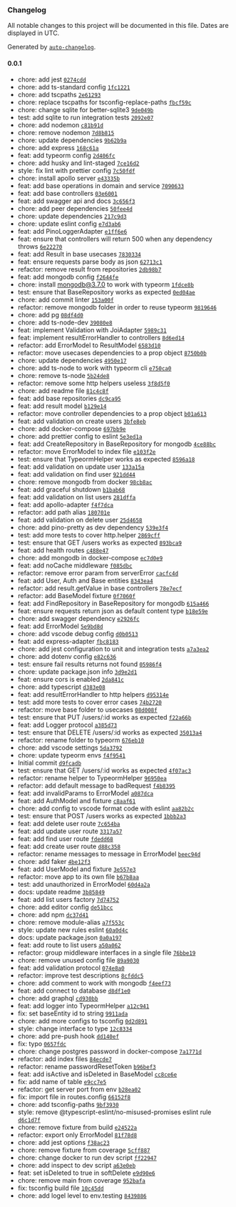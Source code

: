 ### Changelog

All notable changes to this project will be documented in this file. Dates are displayed in UTC.

Generated by [`auto-changelog`](https://github.com/CookPete/auto-changelog).

#### 0.0.1

- chore: add jest [`0274cdd`](https://github.com/danprates/boilerplate-api/commit/0274cdd5a1a07a6cc4f534a44f9cae86cfd028af)
- chore: add ts-standard config [`1fc1221`](https://github.com/danprates/boilerplate-api/commit/1fc12213c17c15596531cd13ad42305942345868)
- chore: add tscpaths [`2e61293`](https://github.com/danprates/boilerplate-api/commit/2e612932c9078d18fdf075903bcdb2f85456bfb0)
- chore: replace tscpaths for tsconfig-replace-paths [`fbcf59c`](https://github.com/danprates/boilerplate-api/commit/fbcf59c3b28442721dc742cdee6dc94308446c4e)
- chore: change sqlite for better-sqlite3 [`9de049b`](https://github.com/danprates/boilerplate-api/commit/9de049b607250a0038d31fd682c74b471fd8b488)
- test: add sqlite to run integration tests [`2092e07`](https://github.com/danprates/boilerplate-api/commit/2092e075e6cbc7ed9c2b93c9b098f773bf2b0aa9)
- chore: add nodemon [`c81b91d`](https://github.com/danprates/boilerplate-api/commit/c81b91de7efe815cc565f29d6f947cab677f490a)
- chore: remove nodemon [`7d8b815`](https://github.com/danprates/boilerplate-api/commit/7d8b8154ee311a9871e81a16580f72eda1f98dcb)
- chore: update dependencies [`9b62b9a`](https://github.com/danprates/boilerplate-api/commit/9b62b9a6e3f1ba723cc469ac921adf9f24265899)
- chore: add express [`168c61a`](https://github.com/danprates/boilerplate-api/commit/168c61a39e29aa356125ed0f94ba368572a209ff)
- feat: add typeorm config [`2d406fc`](https://github.com/danprates/boilerplate-api/commit/2d406fcb0dc4ad0b9156c1a3dc3c27da772a2177)
- chore: add husky and lint-staged [`7ce16d2`](https://github.com/danprates/boilerplate-api/commit/7ce16d25834c9832caf0d9e4577eefd5b3543371)
- style: fix lint with prettier config [`7c50fdf`](https://github.com/danprates/boilerplate-api/commit/7c50fdf0f7853d1ce1f89aba28a6f28d5a5cb51a)
- chore: install apollo server [`e43335b`](https://github.com/danprates/boilerplate-api/commit/e43335bbb92a677f910b81b36220d725ff34f52b)
- feat: add base operations in domain and service [`7090633`](https://github.com/danprates/boilerplate-api/commit/70906333d388876f975cc26f4880b20ed91d388d)
- feat: add base controllers [`03e6001`](https://github.com/danprates/boilerplate-api/commit/03e6001775627ec8dd7cb0812ba2fd96066f7fdb)
- feat: add swagger api and docs [`3c656f3`](https://github.com/danprates/boilerplate-api/commit/3c656f38cd12b22b96db70b549e5af865720ed7f)
- chore: add peer dependencies [`50fee4d`](https://github.com/danprates/boilerplate-api/commit/50fee4db9ff35666b11aa2f12599f211618bffec)
- chore: update dependencies [`217c9d3`](https://github.com/danprates/boilerplate-api/commit/217c9d3d07178a6094a0e0b439764170ca9b7e83)
- chore: update eslint config [`e7d3ab6`](https://github.com/danprates/boilerplate-api/commit/e7d3ab6fd86060ff7938b4c7a2ae8a210021a76f)
- feat: add PinoLoggerAdapter [`e1ff6e6`](https://github.com/danprates/boilerplate-api/commit/e1ff6e625258bffbaa1965fb004e94b5d4cda82b)
- feat: ensure that controllers will return 500 when any dependency throws [`6e22270`](https://github.com/danprates/boilerplate-api/commit/6e2227067632f5b4e4ca553ef22b9d2058373178)
- feat: add Result in base usecases [`7830334`](https://github.com/danprates/boilerplate-api/commit/78303349eb3ee0ece19f5227e7e58b704232dbc6)
- feat: ensure requests parse body as json [`62713c1`](https://github.com/danprates/boilerplate-api/commit/62713c1b63fbc9fb8d75254f1b6de7021e5efe88)
- refactor: remove result from repositories [`2db98b7`](https://github.com/danprates/boilerplate-api/commit/2db98b7ff9d3939f8ad94a7ae4643de4d7548122)
- feat: add mongodb config [`f2644fe`](https://github.com/danprates/boilerplate-api/commit/f2644fe545355fd00145e1fb3089781690b022d0)
- chore: install mongodb@3.7.0 to work with typeorm [`1fdce8b`](https://github.com/danprates/boilerplate-api/commit/1fdce8b0742bc2e38077d55248c257f275bb78eb)
- test: ensure that BaseRepository works as expected [`0ed04ae`](https://github.com/danprates/boilerplate-api/commit/0ed04aedf4c12821ba2d42206cc6b04f206956a4)
- chore: add commit linter [`153a00f`](https://github.com/danprates/boilerplate-api/commit/153a00f451b282e9aa06997262b8bd1495f1554c)
- refactor: remove mongodb folder in order to reuse typeorm [`9819646`](https://github.com/danprates/boilerplate-api/commit/98196460bd117e451d3d51770ae9dcbd8b31858b)
- chore: add pg [`08df4d0`](https://github.com/danprates/boilerplate-api/commit/08df4d0afcaad8bc4d5ee5c09a7ce1639834dc2c)
- chore: add ts-node-dev [`39080e8`](https://github.com/danprates/boilerplate-api/commit/39080e87b665d2454f2975227e3ace3485839a6d)
- feat: implement Validation with JoiAdapter [`5989c31`](https://github.com/danprates/boilerplate-api/commit/5989c315ddf0cec3e365dc3ad95eaa513f106343)
- feat: implement resultErrorHandler to controllers [`8d6ed14`](https://github.com/danprates/boilerplate-api/commit/8d6ed14451f517891dc79f4f6a0b5b3e55b6fdaa)
- refactor: add ErrorModel to ResultModel [`6583d10`](https://github.com/danprates/boilerplate-api/commit/6583d101e28f102d8afafca033b0f21a92a34771)
- refactor: move usecases dependencies to a prop object [`8750b0b`](https://github.com/danprates/boilerplate-api/commit/8750b0b38fe4f3f99eb33b8c93e174ce857edcd1)
- chore: update dependencies [`4950e17`](https://github.com/danprates/boilerplate-api/commit/4950e17d6c2bd0a24665b1fa9ba3e9e835b2b195)
- chore: add ts-node to work with typeorm cli [`e750ca0`](https://github.com/danprates/boilerplate-api/commit/e750ca08a49852ff322d17710c3860515484490c)
- chore: remove ts-node [`5b24de8`](https://github.com/danprates/boilerplate-api/commit/5b24de8139e2a637577f5cff767ea7b42fd31e18)
- refactor: remove some http helpers useless [`3f8d5f0`](https://github.com/danprates/boilerplate-api/commit/3f8d5f0e9ffa49952ab73787a55e946b3f9d4cbb)
- chore: add readme file [`81c4c8f`](https://github.com/danprates/boilerplate-api/commit/81c4c8fcd212b83da736b351d2f38480ffa551db)
- feat: add base repositories [`dc9ca95`](https://github.com/danprates/boilerplate-api/commit/dc9ca951caaf2d078a35a0fdef30b096762088de)
- feat: add result model [`b129e14`](https://github.com/danprates/boilerplate-api/commit/b129e141aa28ceb7ae76f9ac007c56031e684b20)
- refactor: move controller dependencies to a prop object [`b01a613`](https://github.com/danprates/boilerplate-api/commit/b01a613486ce5fca119d51f5643f70e4bffee110)
- feat: add validation on create users [`3bfe8eb`](https://github.com/danprates/boilerplate-api/commit/3bfe8eb7d62883280d3458b81040004138a8beaf)
- chore: add docker-compose [`697bb9e`](https://github.com/danprates/boilerplate-api/commit/697bb9e16bc14e5a843457493d3f2803550a3d60)
- chore: add prettier config to eslint [`5e3ed1a`](https://github.com/danprates/boilerplate-api/commit/5e3ed1a4b29de7f475ece20f03e00b7f205b8461)
- feat: add CreateRepository in BaseRepository for mongodb [`4ce88bc`](https://github.com/danprates/boilerplate-api/commit/4ce88bca942066e01b21e3fa1e5ba2116c04200d)
- refactor: move ErrorModel to index file [`e103f2e`](https://github.com/danprates/boilerplate-api/commit/e103f2e0dff07b9ca038a84ee5dbd46123b544bc)
- test: ensure that TypeormHelper works as expected [`8596a18`](https://github.com/danprates/boilerplate-api/commit/8596a1820ede760fda21bf808423bf49b2bdf97c)
- feat: add validation on update user [`133a15a`](https://github.com/danprates/boilerplate-api/commit/133a15acf3afc181a20e49a4d9f1a3c7bdd5e529)
- feat: add validation on find user [`921dd44`](https://github.com/danprates/boilerplate-api/commit/921dd44c8b716fab02ae194bb7d7d0a1aa4e8ce4)
- chore: remove mongodb from docker [`98cb8ac`](https://github.com/danprates/boilerplate-api/commit/98cb8ac225eee5cf9c77c289422dce5d0acae028)
- feat: add graceful shutdown [`b1bab68`](https://github.com/danprates/boilerplate-api/commit/b1bab6819e0b54730b84a1d1bba2b1c80ee40641)
- feat: add validation on list users [`281dffa`](https://github.com/danprates/boilerplate-api/commit/281dffaaf3b6d5ec21aea820137d2b8a4d59324e)
- feat: add apollo-adapter [`f4f7dca`](https://github.com/danprates/boilerplate-api/commit/f4f7dcaef9a25405a89fb94087dd5a265e5262cc)
- refactor: add path alias [`180701e`](https://github.com/danprates/boilerplate-api/commit/180701e1970921c6c95b393db6adb23c909ee197)
- feat: add validation on delete user [`25d4658`](https://github.com/danprates/boilerplate-api/commit/25d465876286af9b88bf63b653aea9ce6815c53e)
- chore: add pino-pretty as dev dependency [`539e3f4`](https://github.com/danprates/boilerplate-api/commit/539e3f489d41db98e01182db791062f27c82e6f5)
- test: add more tests to cover http.helper [`2869cff`](https://github.com/danprates/boilerplate-api/commit/2869cffc1ba5852519d7820f397b029b5c9fd91a)
- test: ensure that GET /users works as expected [`893bca9`](https://github.com/danprates/boilerplate-api/commit/893bca9a8691cc6c70508129e9c6d6d21a674b2d)
- feat: add health routes [`c488e47`](https://github.com/danprates/boilerplate-api/commit/c488e474803475150c2b606f527a65b3d2a66ffe)
- chore: add mongodb in docker-compose [`ec7d0e9`](https://github.com/danprates/boilerplate-api/commit/ec7d0e965d268c9654abaaa869a38ab4c65bdbfe)
- feat: add noCache middleware [`f085dbc`](https://github.com/danprates/boilerplate-api/commit/f085dbc3fb3574f47c55e9319e34c58a32602d40)
- refactor: remove error param from serverError [`cacfc4d`](https://github.com/danprates/boilerplate-api/commit/cacfc4dd1701013bee1e73985631e19da173daa1)
- feat: add User, Auth and Base entities [`8343ea4`](https://github.com/danprates/boilerplate-api/commit/8343ea4dae9d37883294dee17183211901cca900)
- refactor: add result.getValue in base controllers [`78e7ecf`](https://github.com/danprates/boilerplate-api/commit/78e7ecfc02b040e99864a1809ff68a155deb7d66)
- refactor: add BaseModel fixture [`0f7060f`](https://github.com/danprates/boilerplate-api/commit/0f7060ff1307f5b0be3bed4124910618ee9b7a0e)
- feat: add FindRepository in BaseRepository for mongodb [`615a466`](https://github.com/danprates/boilerplate-api/commit/615a466fca74fca72cfdc89065f0a5272d1bf55c)
- feat: ensure requests return json as default content type [`b18e59e`](https://github.com/danprates/boilerplate-api/commit/b18e59e6b75ae7c4140c8d856d81bd18ddceb88c)
- chore: add swagger dependency [`e2926fc`](https://github.com/danprates/boilerplate-api/commit/e2926fc246b5662e54cb3a7da8413828f12b59a0)
- feat: add ErrorModel [`5e9bd8d`](https://github.com/danprates/boilerplate-api/commit/5e9bd8df8a0c2a6116830587bfed21007f76ca86)
- chore: add vscode debug config [`d0b0513`](https://github.com/danprates/boilerplate-api/commit/d0b05136693ce85a221b2c24f84f9a09897fdd4c)
- feat: add express-adapter [`fbc8183`](https://github.com/danprates/boilerplate-api/commit/fbc8183d62a9e318d088feea125b3aa1e2668fb6)
- chore: add jest configuration to unit and integration tests [`a7a3ea2`](https://github.com/danprates/boilerplate-api/commit/a7a3ea2922cd1049d11399e9eac64663b755f523)
- chore: add dotenv config [`e82c636`](https://github.com/danprates/boilerplate-api/commit/e82c63624b9b058c71486572a40b2d44f5cc13fa)
- test: ensure fail results returns not found [`05986f4`](https://github.com/danprates/boilerplate-api/commit/05986f4ce42f84353bd421baa5cbb589378157cf)
- chore: update package.json info [`3d9e2d1`](https://github.com/danprates/boilerplate-api/commit/3d9e2d1d60a39b8a97a637d8ef448e84c07147c9)
- feat: ensure cors is enabled [`2da841c`](https://github.com/danprates/boilerplate-api/commit/2da841cd562dae97cea58b4baa9f3f5451e9fc83)
- chore: add typescript [`d383e08`](https://github.com/danprates/boilerplate-api/commit/d383e082abd464fb1ee61b3f6807d3e585dfccca)
- feat: add resultErrorHandler to http helpers [`d95314e`](https://github.com/danprates/boilerplate-api/commit/d95314ec32c394e162748bf17ab331b53dd9f687)
- test: add more tests to cover error cases [`74b2720`](https://github.com/danprates/boilerplate-api/commit/74b2720fb37347a0a5d8628bec6dd0d3df52b78c)
- refactor: move base folder to usecases [`08d008f`](https://github.com/danprates/boilerplate-api/commit/08d008f8bff21c78eab8ea9f3b83687882cf9665)
- test: ensure that PUT /users/:id works as expected [`f22a66b`](https://github.com/danprates/boilerplate-api/commit/f22a66b47e298549842d0b9793ab56bef58c499f)
- feat: add Logger protocol [`a385d73`](https://github.com/danprates/boilerplate-api/commit/a385d737080bce1880961e9969cf9341dd43021e)
- test: ensure that DELETE /users/:id works as expected [`35013a4`](https://github.com/danprates/boilerplate-api/commit/35013a4960e22d1a4db1d8074610fe31a0b5fd69)
- refactor: rename folder to typeorm [`676eb10`](https://github.com/danprates/boilerplate-api/commit/676eb1021e99ee3fdb42f89cecd659c67e488652)
- chore: add vscode settings [`5da3792`](https://github.com/danprates/boilerplate-api/commit/5da3792b98f3fde385deb80c2c024e96cf10517f)
- chore: update typeorm envs [`f4f9541`](https://github.com/danprates/boilerplate-api/commit/f4f95411bf2b00f1631a5006e603dec9c9f044b6)
- Initial commit [`d9fcadb`](https://github.com/danprates/boilerplate-api/commit/d9fcadbb185cd1adbe119a1886e1ede4ee0d14a8)
- test: ensure that GET /users/:id works as expected [`4f07ac3`](https://github.com/danprates/boilerplate-api/commit/4f07ac3c8907693ed93a91586348aa83c7dd834e)
- refactor: rename helper to TypeormHelper [`96950ea`](https://github.com/danprates/boilerplate-api/commit/96950ea8c1e83ff52d3e2c47a45510b9a2594951)
- refactor: add default message to badRequest [`f4b8395`](https://github.com/danprates/boilerplate-api/commit/f4b839575e0812d3087d66b63d141e9da6b35efb)
- feat: add invalidParams to ErrorModel [`a087dca`](https://github.com/danprates/boilerplate-api/commit/a087dca089d06725144cfcb3d5fc9956a15f5749)
- feat: add AuthModel and fixture [`c8aaf61`](https://github.com/danprates/boilerplate-api/commit/c8aaf61fe80650cc01dcb6f6aa20cd65ef523d96)
- chore: add config to vscode format code with eslint [`aa82b2c`](https://github.com/danprates/boilerplate-api/commit/aa82b2c242b341285d449c5ce53cdf9bbd56ccf9)
- test: ensure that POST /users works as expected [`1bbb2a3`](https://github.com/danprates/boilerplate-api/commit/1bbb2a37415740aa5f37437de9feac4ff142fcce)
- feat: add delete user route [`7c654ba`](https://github.com/danprates/boilerplate-api/commit/7c654bad8329c452497f35688cd36af546892553)
- feat: add update user route [`3317a57`](https://github.com/danprates/boilerplate-api/commit/3317a57132cc3aaaea44745bd381e0f3c5379003)
- feat: add find user route [`fdedd68`](https://github.com/danprates/boilerplate-api/commit/fdedd68704a8e1403d2e844d2657dab4a2f0830e)
- feat: add create user route [`d88c358`](https://github.com/danprates/boilerplate-api/commit/d88c35802338f169853a20261b07ec4a3584c3d4)
- refactor: rename messages to message in ErrorModel [`beec94d`](https://github.com/danprates/boilerplate-api/commit/beec94d758745af4ef3df527717393c6f8f02022)
- chore: add faker [`4be12f3`](https://github.com/danprates/boilerplate-api/commit/4be12f3487df00760a50ad1cddcce5e50d344710)
- feat: add UserModel and fixture [`3e557e3`](https://github.com/danprates/boilerplate-api/commit/3e557e3a850cc8640fccd7bc18b92265e8ebac2a)
- refactor: move app to its own file [`b67b8aa`](https://github.com/danprates/boilerplate-api/commit/b67b8aa727bd5ab7cddd4aafb4e1753400e47d61)
- test: add unauthorized in ErrorModel [`60d4a2a`](https://github.com/danprates/boilerplate-api/commit/60d4a2a36bde44aba051013a96a4390ceb9b915b)
- docs: update readme [`3b85849`](https://github.com/danprates/boilerplate-api/commit/3b85849fea49805d1028e1bb26a995246e033cd9)
- feat: add list users factory [`7d74752`](https://github.com/danprates/boilerplate-api/commit/7d74752de58af9469badfded778bcb15f9a16425)
- chore: add editor config [`de51bcc`](https://github.com/danprates/boilerplate-api/commit/de51bcc68e1e8370cd1862c25e23f53e6737625a)
- chore: add npm [`dc37d41`](https://github.com/danprates/boilerplate-api/commit/dc37d41c01829acc8d17a32308eec1e43089d1af)
- chore: remove module-alias [`a7f553c`](https://github.com/danprates/boilerplate-api/commit/a7f553ce9a13b93198681639fa4fc942bda6779c)
- style: update new rules eslint [`60a0d4c`](https://github.com/danprates/boilerplate-api/commit/60a0d4c880d9d08079942a702e0facd0a5302cc3)
- docs: update package.json [`0a0a197`](https://github.com/danprates/boilerplate-api/commit/0a0a197a86d4fbcc64bf0614402a8081ec3ac263)
- feat: add route to list users [`a50a062`](https://github.com/danprates/boilerplate-api/commit/a50a062abb7f9875d37ac3307ce81dd045c2896a)
- refactor: group middleware interfaces in a single file [`76bbe19`](https://github.com/danprates/boilerplate-api/commit/76bbe19c141742d3693d64a411d556919465b804)
- chore: remove unused config file [`89a9030`](https://github.com/danprates/boilerplate-api/commit/89a9030c03b904567aa1773fa79a4c5ff4e3c5e2)
- feat: add validation protocol [`074e8a0`](https://github.com/danprates/boilerplate-api/commit/074e8a0b67e335eb92d507581cd9894b2eb66a54)
- refactor: improve test descriptions [`8cfddc5`](https://github.com/danprates/boilerplate-api/commit/8cfddc5967af179114898216f8d8170bcc7a00af)
- chore: add comment to work with mongodb [`f4eef73`](https://github.com/danprates/boilerplate-api/commit/f4eef7367892dbb98b0403d922d9f6598e3adfc2)
- feat: add connect to database [`d8df1e0`](https://github.com/danprates/boilerplate-api/commit/d8df1e0bbe789eaec796c6fcf0a5234d669987b1)
- chore: add graphql [`cd930bb`](https://github.com/danprates/boilerplate-api/commit/cd930bbbefa1eab267679a33c014c231ccb3e52a)
- feat: add logger into TypeormHelper [`a12c941`](https://github.com/danprates/boilerplate-api/commit/a12c941e2713ac0854776cb04168ffde2bd69e5d)
- fix: set baseEntity id to string [`9911ada`](https://github.com/danprates/boilerplate-api/commit/9911ada6d4312d9f193e9b9c0d6aa10a5aab759e)
- chore: add more configs to tsconfig [`0d2d891`](https://github.com/danprates/boilerplate-api/commit/0d2d891315146a91b3d255e49001b4be78775e78)
- style: change interface to type [`12c8334`](https://github.com/danprates/boilerplate-api/commit/12c83341b94cb0f8ac331e12e77e503cef392b0e)
- chore: add pre-push hook [`dd140ef`](https://github.com/danprates/boilerplate-api/commit/dd140ef4ef23d6270487e11ac7da4dd782548939)
- fix: typo [`0657fdc`](https://github.com/danprates/boilerplate-api/commit/0657fdc5a3a0973b77bef9a216cff2c9e2fd7e7f)
- chore: change postgres password in docker-compose [`7a1771d`](https://github.com/danprates/boilerplate-api/commit/7a1771d8f3a6b7ff1c57d8f3ed3fb3ea6551fa58)
- refactor: add index files [`84ecde7`](https://github.com/danprates/boilerplate-api/commit/84ecde74abc9d17c3c2a0d7b0e4118bca488616b)
- refactor: rename passwordResetToken [`b96bef3`](https://github.com/danprates/boilerplate-api/commit/b96bef3b6c1d6a0148203032d9efe53b01e91f83)
- feat: add isActive and isDeleted in BaseModel [`cc8ce6e`](https://github.com/danprates/boilerplate-api/commit/cc8ce6ee0f15f35f2e6974634420910b217f2ec0)
- fix: add name of table [`e9cc7e5`](https://github.com/danprates/boilerplate-api/commit/e9cc7e50b7d2b71bac582acb8d2115eadd2ca599)
- refactor: get server port from env [`b28ea02`](https://github.com/danprates/boilerplate-api/commit/b28ea02115c3ad81301bf882707f4e21061575be)
- fix: import file in routes.config [`66152f8`](https://github.com/danprates/boilerplate-api/commit/66152f8a91ff9895481d759923e3cda61b8fdded)
- chore: add tsconfig-paths [`9bf3930`](https://github.com/danprates/boilerplate-api/commit/9bf3930cd7bc7b21f3b635676dfee20eaab817fc)
- style: remove @typescript-eslint/no-misused-promises eslint rule [`d6c1d7f`](https://github.com/danprates/boilerplate-api/commit/d6c1d7f387848c3a389b061a62ec3dbad3c6b59f)
- chore: remove fixture from build [`e24522a`](https://github.com/danprates/boilerplate-api/commit/e24522a5dd3403311bd14bf8e76a6d5fef88d4b8)
- refactor: export only ErrorModel [`81f78d8`](https://github.com/danprates/boilerplate-api/commit/81f78d8abc479f02f323c651b997bf984560ab4f)
- chore: add jest options [`f38ac23`](https://github.com/danprates/boilerplate-api/commit/f38ac23dc96b310c08754069f76266aee3272683)
- chore: remove fixture from coverage [`5cff887`](https://github.com/danprates/boilerplate-api/commit/5cff887039eba82621bdf6c6e6b7a406074d196e)
- chore: change docker to run dev script [`ff22947`](https://github.com/danprates/boilerplate-api/commit/ff22947450f0594001d7a334d8f46dd71e27fdb9)
- chore: add inspect to dev script [`a63e0eb`](https://github.com/danprates/boilerplate-api/commit/a63e0ebedfea53c6760c6fd804b9fa11feec1182)
- feat: set isDeleted to true in softDelete [`e9d90e6`](https://github.com/danprates/boilerplate-api/commit/e9d90e67795e8ae3faba7aa131c4110cc586fc58)
- chore: remove main from coverage [`952bafa`](https://github.com/danprates/boilerplate-api/commit/952bafa052710a6a903c1ce718551f82a4e1106e)
- fix: tsconfig build file [`10c45dd`](https://github.com/danprates/boilerplate-api/commit/10c45ddf505f8ece0d860e96cb3229788f6843e0)
- chore: add logel level to env.testing [`8439886`](https://github.com/danprates/boilerplate-api/commit/84398866e48bff14cb5aab39e35c8242fd6adcab)
